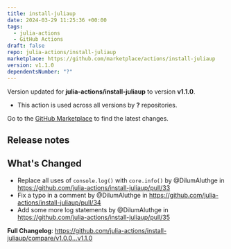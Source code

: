 ```yaml
---
title: install-juliaup
date: 2024-03-29 11:25:36 +00:00
tags:
  - julia-actions
  - GitHub Actions
draft: false
repo: julia-actions/install-juliaup
marketplace: https://github.com/marketplace/actions/install-juliaup
version: v1.1.0
dependentsNumber: "?"
---
```



Version updated for **julia-actions/install-juliaup** to version **v1.1.0**.
- This action is used across all versions by **?** repositories.

Go to the [GitHub Marketplace](https://github.com/marketplace/actions/install-juliaup) to find the latest changes.

## Release notes

## What's Changed
* Replace all uses of `console.log()` with `core.info()` by @DilumAluthge in https://github.com/julia-actions/install-juliaup/pull/33
* Fix a typo in a comment by @DilumAluthge in https://github.com/julia-actions/install-juliaup/pull/34
* Add some more log statements by @DilumAluthge in https://github.com/julia-actions/install-juliaup/pull/35


**Full Changelog**: https://github.com/julia-actions/install-juliaup/compare/v1.0.0...v1.1.0
